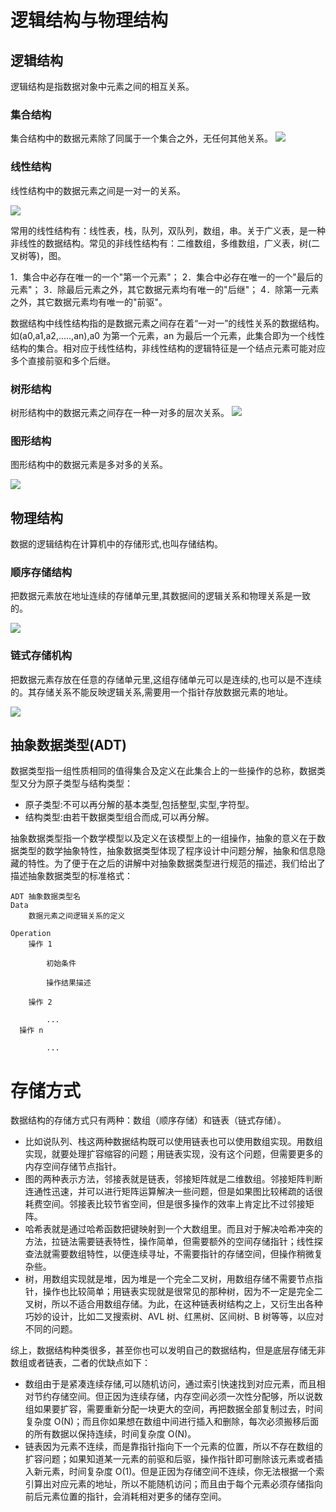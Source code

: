 # 逻辑结构与物理结构

## 逻辑结构

逻辑结构是指数据对象中元素之间的相互关系。

### 集合结构

集合结构中的数据元素除了同属于一个集合之外，无任何其他关系。
![](http://upload-images.jianshu.io/upload_images/1803268-77e3fdff97532cd8.png?imageMogr2/auto-orient/strip%7CimageView2/2/w/1240)

### 线性结构

线性结构中的数据元素之间是一对一的关系。

![](http://upload-images.jianshu.io/upload_images/1803268-d366e20da67537fa.png?imageMogr2/auto-orient/strip%7CimageView2/2/w/1240)

常用的线性结构有：线性表，栈，队列，双队列，数组，串。关于广义表，是一种非线性的数据结构。常见的非线性结构有：二维数组，多维数组，广义表，树(二叉树等)，图。

1．集合中必存在唯一的一个"第一个元素"；
2．集合中必存在唯一的一个"最后的元素"；
3．除最后元素之外，其它数据元素均有唯一的"后继"；
4．除第一元素之外，其它数据元素均有唯一的"前驱"。

数据结构中线性结构指的是数据元素之间存在着“一对一”的线性关系的数据结构。如(a0,a1,a2,.....,an),a0 为第一个元素，an 为最后一个元素，此集合即为一个线性结构的集合。相对应于线性结构，非线性结构的逻辑特征是一个结点元素可能对应多个直接前驱和多个后继。

### 树形结构

树形结构中的数据元素之间存在一种一对多的层次关系。
![](http://upload-images.jianshu.io/upload_images/1803268-d42fb250a59a8eda.png?imageMogr2/auto-orient/strip%7CimageView2/2/w/1240)

### 图形结构

图形结构中的数据元素是多对多的关系。

![](http://upload-images.jianshu.io/upload_images/1803268-f284fa1fb9d30a69.png?imageMogr2/auto-orient/strip%7CimageView2/2/w/1240)

## 物理结构

数据的逻辑结构在计算机中的存储形式,也叫存储结构。

### 顺序存储结构

把数据元素放在地址连续的存储单元里,其数据间的逻辑关系和物理关系是一致的。

![](http://upload-images.jianshu.io/upload_images/1803268-7a24c13913014bce.png?imageMogr2/auto-orient/strip%7CimageView2/2/w/1240)

### 链式存储机构

把数据元素存放在任意的存储单元里,这组存储单元可以是连续的,也可以是不连续的。其存储关系不能反映逻辑关系,需要用一个指针存放数据元素的地址。

![](http://upload-images.jianshu.io/upload_images/1803268-2ea85aade196df43.png?imageMogr2/auto-orient/strip%7CimageView2/2/w/1240)

## 抽象数据类型(ADT)

数据类型指一组性质相同的值得集合及定义在此集合上的一些操作的总称，数据类型又分为原子类型与结构类型：

- 原子类型:不可以再分解的基本类型,包括整型,实型,字符型。
- 结构类型:由若干数据类型组合而成,可以再分解。

抽象数据类型指一个数学模型以及定义在该模型上的一组操作，抽象的意义在于数据类型的数学抽象特性，抽象数据类型体现了程序设计中问题分解，抽象和信息隐藏的特性。为了便于在之后的讲解中对抽象数据类型进行规范的描述，我们给出了描述抽象数据类型的标准格式：

```
ADT 抽象数据类型名
Data
    数据元素之间逻辑关系的定义

Operation
    操作 1

        初始条件

        操作结果描述

    操作 2

        ...
  操作 n

        ...
```

# 存储方式

数据结构的存储方式只有两种：数组（顺序存储）和链表（链式存储）。

- 比如说队列、栈这两种数据结构既可以使用链表也可以使用数组实现。用数组实现，就要处理扩容缩容的问题；用链表实现，没有这个问题，但需要更多的内存空间存储节点指针。
- 图的两种表示方法，邻接表就是链表，邻接矩阵就是二维数组。邻接矩阵判断连通性迅速，并可以进行矩阵运算解决一些问题，但是如果图比较稀疏的话很耗费空间。邻接表比较节省空间，但是很多操作的效率上肯定比不过邻接矩阵。
- 哈希表就是通过哈希函数把键映射到一个大数组里。而且对于解决哈希冲突的方法，拉链法需要链表特性，操作简单，但需要额外的空间存储指针；线性探查法就需要数组特性，以便连续寻址，不需要指针的存储空间，但操作稍微复杂些。
- 树，用数组实现就是堆，因为堆是一个完全二叉树，用数组存储不需要节点指针，操作也比较简单；用链表实现就是很常见的那种树，因为不一定是完全二叉树，所以不适合用数组存储。为此，在这种链表树结构之上，又衍生出各种巧妙的设计，比如二叉搜索树、AVL 树、红黑树、区间树、B 树等等，以应对不同的问题。

综上，数据结构种类很多，甚至你也可以发明自己的数据结构，但是底层存储无非数组或者链表，二者的优缺点如下：

- 数组由于是紧凑连续存储,可以随机访问，通过索引快速找到对应元素，而且相对节约存储空间。但正因为连续存储，内存空间必须一次性分配够，所以说数组如果要扩容，需要重新分配一块更大的空间，再把数据全部复制过去，时间复杂度 O(N)；而且你如果想在数组中间进行插入和删除，每次必须搬移后面的所有数据以保持连续，时间复杂度 O(N)。
- 链表因为元素不连续，而是靠指针指向下一个元素的位置，所以不存在数组的扩容问题；如果知道某一元素的前驱和后驱，操作指针即可删除该元素或者插入新元素，时间复杂度 O(1)。但是正因为存储空间不连续，你无法根据一个索引算出对应元素的地址，所以不能随机访问；而且由于每个元素必须存储指向前后元素位置的指针，会消耗相对更多的储存空间。
